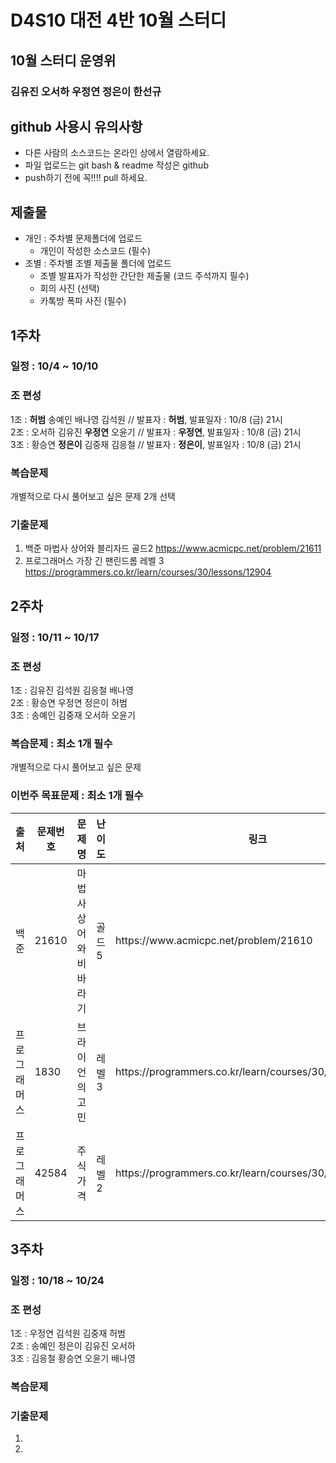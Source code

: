 # D4S10 대전 4반 10월 스터디 

## 10월 스터디 운영위
### 김유진 오서하 우정연 정은이 한선규

## github 사용시 유의사항
* 다른 사람의 소스코드는 온라인 상에서 열람하세요.
* 파일 업로드는 git bash & readme 작성은 github
* push하기 전에 꼭!!!! pull 하세요. 

## 제출물
* 개인 : 주차별 문제폴더에 업로드
  * 개인이 작성한 소스코드 (필수)
* 조별 : 주차별 조별 제출물 폴더에 업로드
  * 조별 발표자가 작성한 간단한 제출물 (코드 주석까지 필수)
  * 회의 사진 (선택)
  * 카톡방 폭파 사진 (필수)

## 1주차
### 일정 : 10/4 ~ 10/10
### 조 편성
1조 : **허범** 송예인 배나영 김석원 // 발표자 : **허범**, 발표일자 : 10/8 (금) 21시  
2조 : 오서하 김유진 **우정연** 오윤기 // 발표자 : **우정연**, 발표일자 : 10/8 (금) 21시  
3조 : 황승연 **정은이** 김중재 김응철 // 발표자 : **정은이**, 발표일자 : 10/8 (금) 21시  

### 복습문제
개별적으로 다시 풀어보고 싶은 문제 2개 선택  

### 기출문제
1. 백준 마법사 상어와 블리자드 골드2 https://www.acmicpc.net/problem/21611
2. 프로그래머스 가장 긴 팬린드롬 레벨 3 https://programmers.co.kr/learn/courses/30/lessons/12904

## 2주차
### 일정 : 10/11 ~ 10/17
### 조 편성
1조 : 김유진 김석원 김응철 배나영  
2조 : 황승연 우정연 정은이 허범  
3조 : 송예인 김중재 오서하 오윤기  

### 복습문제 : 최소 1개 필수
개별적으로 다시 풀어보고 싶은 문제

### 이번주 목표문제 : 최소 1개 필수
<table>
  <thead><tr>
    <th> 출처 </th>
    <th> 문제번호 </th>
    <th> 문제명 </th>
    <th> 난이도 </th>
    <th> 링크 </th>
    </tr>
  </thead>
  <tbody>
  <tr>
    <td> 백준 </td>
    <td> 21610 </td>
    <td> 마법사 상어와 비바라기 </td>
    <td> 골드 5 </td>
    <td> https://www.acmicpc.net/problem/21610 </td>
  </tr>
  <tr>
    <td> 프로그래머스 </td>
    <td> 1830 </td>
    <td> 브라이언의 고민 </td>
    <td> 레벨 3 </td>
    <td> https://programmers.co.kr/learn/courses/30/lessons/1830 </td>
  </tr>
  <tr>
    <td> 프로그래머스 </td>
    <td> 42584 </td>
    <td> 주식가격 </td>
    <td> 레벨 2 </td>
    <td> https://programmers.co.kr/learn/courses/30/lessons/42584 </td>
  </tr>
     </tbody>
</table>

## 3주차
### 일정 : 10/18 ~ 10/24
### 조 편성
1조 : 우정연 김석원 김중재 허범  
2조 : 송예인 정은이 김유진 오서하  
3조 : 김응철 황승연 오윤기 배나영  

### 복습문제

### 기출문제  
1.   
2.   
